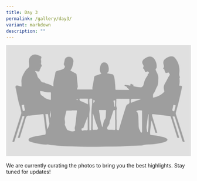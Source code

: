 ```yaml
---
title: Day 3
permalink: /gallery/day3/
variant: markdown
description: ""
---
```

![](/images/Banners/to_be_announced.jpg)

We are currently curating the photos to bring you the best highlights. Stay tuned for updates!
